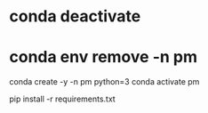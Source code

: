 # conda deactivate
# conda env remove -n pm
conda create -y -n pm python=3
conda activate pm

pip install -r requirements.txt
